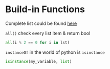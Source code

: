 # Build-in Functions

Complete list could be found [here](https://docs.python.org/3/library/functions.html)

`all()` check every list item & return bool
```python
all(i % 2 == 0 for i in lst)
```


`instanceOf` in the world of python is `isinstance`
```python
isinstance(my_variable, list)
```
